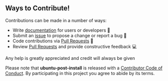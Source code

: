## Ways to Contribute!

Contributions can be made in a number of ways:

- Write [documentation][readme] for users or developers 📝
- Submit an [issue][new issue] to propose a change or report a bug 🐛
- Code contributions via [Pull Requests][new pull request] 🚀
- Review [Pull Requests][pull requests] and provide constructive feedback 💻

Any help is greatly appreciated and credit will always be given

Please note that **ubuntu-post-install** is released with a [Contributor Code of
Conduct][code of conduct]. By participating in this project you agree to
abide by its terms.

[readme]: https://github.com/tprasadtp/ubuntu-post-install/blob/master/README.md
[new issue]: https://github.com/tprasadtp/ubuntu-post-install/issues/new/choose
[new pull request]: https://github.com/tprasadtp/ubuntu-post-install/compare
[pull requests]: https://github.com/tprasadtp/ubuntu-post-install/pulls
[code of conduct]: /.github/CODE_OF_CONDUCT.md
[community]: /.github/COMMUNITY.md
